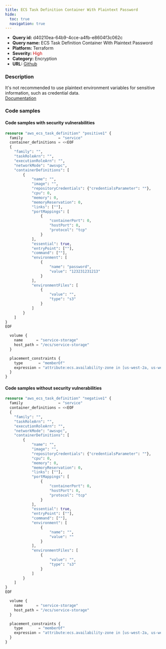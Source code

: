 ```yaml
---
title: ECS Task Definition Container With Plaintext Password
hide:
  toc: true
  navigation: true
---
```


<style>
  .highlight .hll {
    background-color: #ff171742;
  }
  .md-content {
    max-width: 1100px;
    margin: 0 auto;
  }
</style>

-   **Query id:** d40210ea-64b9-4cce-a4fb-e8604f3c062c
-   **Query name:** ECS Task Definition Container With Plaintext Password
-   **Platform:** Terraform
-   **Severity:** <span style="color:#C00">High</span>
-   **Category:** Encryption
-   **URL:** [Github](https://github.com/Checkmarx/kics/tree/master/assets/queries/terraform/aws/ecs_task_definition_with_plaintext_password)

### Description
It's not recommended to use plaintext environment variables for sensitive information, such as credential data.<br>
[Documentation](https://registry.terraform.io/providers/hashicorp/aws/latest/docs/resources/ecs_task_definition)

### Code samples
#### Code samples with security vulnerabilities
```tf title="Positive test num. 1 - tf file" hl_lines="30"
resource "aws_ecs_task_definition" "positive1" {
  family                = "service"
  container_definitions = <<EOF
  {
    "family": "",
    "taskRoleArn": "",
    "executionRoleArn": "",
    "networkMode": "awsvpc",
    "containerDefinitions": [
        {
            "name": "",
            "image": "",
            "repositoryCredentials": {"credentialsParameter": ""},
            "cpu": 0,
            "memory": 0,
            "memoryReservation": 0,
            "links": [""],
            "portMappings": [
                {
                    "containerPort": 0,
                    "hostPort": 0,
                    "protocol": "tcp"
                }
            ],
            "essential": true,
            "entryPoint": [""],
            "command": [""],
            "environment": [
                {
                    "name": "password",
                    "value": "123231231213"
                }
            ],
            "environmentFiles": [
                {
                    "value": "",
                    "type": "s3"
                }
            ]
        }
    ]
}
EOF

  volume {
    name      = "service-storage"
    host_path = "/ecs/service-storage"
  }

  placement_constraints {
    type       = "memberOf"
    expression = "attribute:ecs.availability-zone in [us-west-2a, us-west-2b]"
  }
}
```


#### Code samples without security vulnerabilities
```tf title="Negative test num. 1 - tf file"
resource "aws_ecs_task_definition" "negative1" {
  family                = "service"
  container_definitions = <<EOF
  {
    "family": "",
    "taskRoleArn": "",
    "executionRoleArn": "",
    "networkMode": "awsvpc",
    "containerDefinitions": [
        {
            "name": "",
            "image": "",
            "repositoryCredentials": {"credentialsParameter": ""},
            "cpu": 0,
            "memory": 0,
            "memoryReservation": 0,
            "links": [""],
            "portMappings": [
                {
                    "containerPort": 0,
                    "hostPort": 0,
                    "protocol": "tcp"
                }
            ],
            "essential": true,
            "entryPoint": [""],
            "command": [""],
            "environment": [
                {
                    "name": "",
                    "value": ""
                }
            ],
            "environmentFiles": [
                {
                    "value": "",
                    "type": "s3"
                }
            ]
        }
    ]
}
EOF

  volume {
    name      = "service-storage"
    host_path = "/ecs/service-storage"
  }

  placement_constraints {
    type       = "memberOf"
    expression = "attribute:ecs.availability-zone in [us-west-2a, us-west-2b]"
  }
}
```
